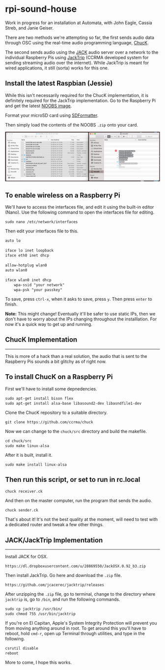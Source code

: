 # rpi-sound-house
Work in progress for an installation at Automata, with John Eagle, Cassia Streb, and Janie Geiser.

There are two methods we're attempting so far, the first sends audio data through OSC using the real-time audio programming language, [ChucK](http://chuck.cs.princeton.edu/).

The second sends audio using the [JACK](http://www.jackosx.com/) audio server over a network to the individual Raspberry Pis using [JackTrip](https://ccrma.stanford.edu/software/jacktrip/) (CCRMA developed system for sending streaming audio over the internet). While JackTrip is meant for wired applications, it still (sorta) works for this one.

Install the latest Raspbian (Jessie)
------------------------------------

While this isn't necessarily required for the ChucK implementation, it is definitely required for the JackTrip implementation. Go to the Raspberry Pi and get the latest [NOOBS image](https://www.raspberrypi.org/downloads/noobs/).

Format your microSD card using [SDFormatter](https://www.sdcard.org/downloads/formatter_4/).

Then simply load the contents of the NOOBS `.zip` onto your card.

![drag and drop](copytocard.png)

To enable wireless on a Raspberry Pi
------------------------------------

We'll have to access the interfaces file, and edit it using the built-in editor (Nano). Use the following command to open the interfaces file for editing.

    sudo nano /etc/network/interfaces

Then edit your interfaces file to this.

    auto lo

    iface lo inet loopback
    iface eth0 inet dhcp

    allow-hotplug wlan0
    auto wlan0

    iface wlan0 inet dhcp
        wpa-ssid "your network"
        wpa-psk "your passkey"

To save, press `ctrl-x`, when it asks to save, press `y`. Then press `enter` to finish.

**Note:** This might change! Eventually it'll be safer to use static IPs, then we don't have to worry about the IPs changing throughout the installlation. For now it's a quick way to get up and running.

ChucK Implementation
--------------------
--------------------

This is more of a hack than a real solution, the audio that is sent to the Raspberry Pis sounds a bit glitchy as of right now.

To install ChucK on a Raspberry Pi
----------------------------------

First we'll have to install some depnedencies.

    sudo apt-get install bison flex
    sudo apt-get install alsa-base libasound2-dev libasndfile1-dev

Clone the ChucK repository to a suitable directory.

    git clone https://github.com/ccrma/chuck

Now we can change to the `chuck/src` directory and build the makefile.

    cd chuck/src
    sudo make linux-alsa

After it is built, install it.

    sudo make install linux-alsa

Then run this script, or set to run in rc.local
-----------------------------------------------

    chuck receiver.ck

And then on the master computer, run the program that sends the audio.

    chuck sender.ck

That's about it! It's not the best quality at the moment, will need to test with a dedicated router and tweak a few other things.

JACK/JackTrip Implementation
-------------------
-------------------

Install JACK for OSX.

    https://dl.dropboxusercontent.com/u/28869550/JackOSX.0.92_b3.zip

Then install JackTrip. Go here and download the `.zip` file.

    https://github.com/jcacerec/jacktrip/releases

After unzipping the `.zip` file, go to terminal, change to the directory where `jacktrip` is, go to `/bin`, and run the following commands.

    sudo cp jacktrip /usr/bin/
    sudo chmod 755 /usr/bin/jacktrip

If you're on El Capitan, Apple's System Integrity Protection will prevent you from moving anything around in root. To get around this you'll have to reboot, hold `cmd-r`, open up Terminal through utilities, and type in the following.

    csrutil disable
    reboot

More to come, I hope this works.

